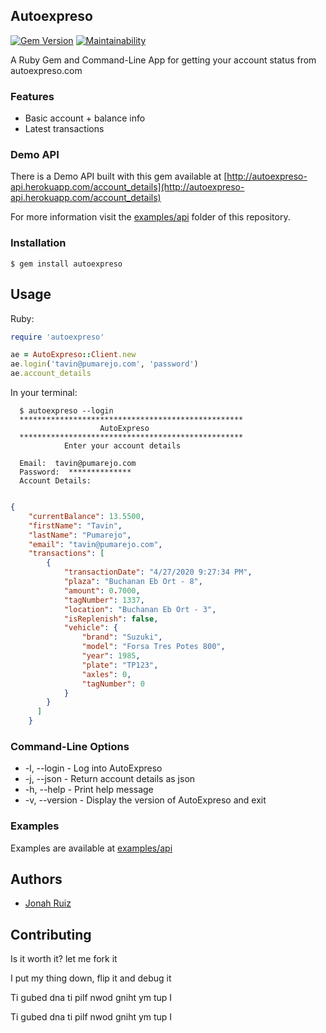 ## Autoexpreso
[![Gem Version](http://img.shields.io/gem/v/autoexpreso.svg?style=flat-square)](http://badge.fury.io/rb/autoexpreso)
[![Maintainability](https://api.codeclimate.com/v1/badges/9cde80c2131b5ca913f2/maintainability)](https://codeclimate.com/github/jonahoffline/autoexpreso-cli/maintainability)

A Ruby Gem and Command-Line App for getting your account status from autoexpreso.com

### Features
* Basic account + balance info
* Latest transactions

### Demo API

There is a Demo API built with this gem available at [http://autoexpreso-api.herokuapp.com/account_details](http://autoexpreso-api.herokuapp.com/account_details)

For more information visit the [examples/api](https://github.com/jonahoffline/autoexpreso-cli/tree/master/examples/api) folder of this repository.


### Installation
	$ gem install autoexpreso

## Usage

Ruby:

```ruby
require 'autoexpreso'

ae = AutoExpreso::Client.new
ae.login('tavin@pumarejo.com', 'password')
ae.account_details
```

In your terminal:
```console
  $ autoexpreso --login
  **************************************************
                    AutoExpreso
  **************************************************
            Enter your account details

  Email:  tavin@pumarejo.com
  Password:  **************
  Account Details:
```

```json

{
    "currentBalance": 13.5500,
    "firstName": "Tavin",
    "lastName": "Pumarejo",
    "email": "tavin@pumarejo.com",
    "transactions": [
        {
            "transactionDate": "4/27/2020 9:27:34 PM",
            "plaza": "Buchanan Eb Ort - 8",
            "amount": 0.7000,
            "tagNumber": 1337,
            "location": "Buchanan Eb Ort - 3",
            "isReplenish": false,
            "vehicle": {
                "brand": "Suzuki",
                "model": "Forsa Tres Potes 800",
                "year": 1985,
                "plate": "TP123",
                "axles": 0,
                "tagNumber": 0
            }
        }
      ]
    }
```

### Command-Line Options

  * -l, --login       - Log into AutoExpreso
  * -j, --json        - Return account details as json
  * -h, --help        - Print help message
  * -v, --version     - Display the version of AutoExpreso and exit

### Examples

Examples are available at [examples/api](https://github.com/jonahoffline/autoexpreso-cli/tree/master/examples/api)


## Authors
* [Jonah Ruiz](http://www.pixelhipsters.com)

## Contributing

Is it worth it? let me fork it

I put my thing down, flip it and debug it

Ti gubed dna ti pilf nwod gniht ym tup I

Ti gubed dna ti pilf nwod gniht ym tup I
